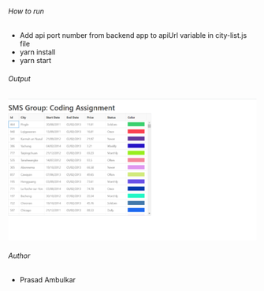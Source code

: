 ###### How to run

- Add api port number from backend app to apiUrl variable in city-list.js file
- yarn install
- yarn start


###### Output

[![Output](https://github.com/Prasadambulkar3/SMSGroupFrontEnd/blob/main/Output/output.png "Output")](https://github.com/Prasadambulkar3/SMSGroupFrontEnd/blob/main/Output/output.png "Output")


###### Author
- Prasad Ambulkar
